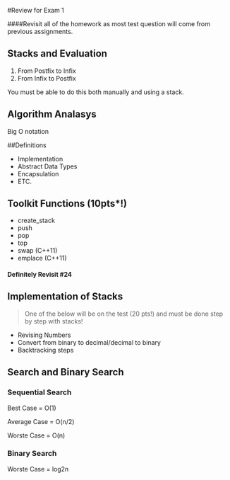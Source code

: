 #Review for Exam 1 

####Revisit all of the homework as most test question will come from previous assignments. 

## Stacks and Evaluation

1. From Postfix to Infix
2. From Infix to Postfix
	
You must be able to do this both manually and using a stack.

## Algorithm Analasys 

Big O notation

##Definitions

* Implementation
* Abstract Data Types
* Encapsulation
* ETC.

## Toolkit Functions (10pts*!)

* create_stack
* push
* pop
* top
* swap (C++11)
* emplace (C++11)

#### Definitely Revisit #24

## Implementation of Stacks

> One of the below will be on the test (20 pts!) and must be done step by step with stacks!

* Revising Numbers
* Convert from binary to decimal/decimal to binary
* Backtracking steps

## Search and Binary Search 

### Sequential Search 

Best Case = O(1)

Average Case = O(n/2)

Worste Case = O(n)

### Binary Search 

Worste Case = log2n
